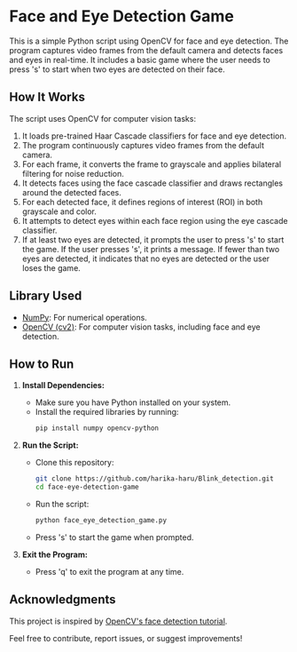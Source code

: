 # Face and Eye Detection Game

This is a simple Python script using OpenCV for face and eye detection. The program captures video frames from the default camera and detects faces and eyes in real-time. It includes a basic game where the user needs to press 's' to start when two eyes are detected on their face.

## How It Works

The script uses OpenCV for computer vision tasks:

1. It loads pre-trained Haar Cascade classifiers for face and eye detection.
2. The program continuously captures video frames from the default camera.
3. For each frame, it converts the frame to grayscale and applies bilateral filtering for noise reduction.
4. It detects faces using the face cascade classifier and draws rectangles around the detected faces.
5. For each detected face, it defines regions of interest (ROI) in both grayscale and color.
6. It attempts to detect eyes within each face region using the eye cascade classifier.
7. If at least two eyes are detected, it prompts the user to press 's' to start the game. If the user presses 's', it prints a message. If fewer than two eyes are detected, it indicates that no eyes are detected or the user loses the game.

## Library Used

- [NumPy](https://numpy.org/): For numerical operations.
- [OpenCV (cv2)](https://opencv.org/): For computer vision tasks, including face and eye detection.

## How to Run

1. **Install Dependencies:**
   - Make sure you have Python installed on your system.
   - Install the required libraries by running:
     ```bash
     pip install numpy opencv-python
     ```

2. **Run the Script:**
   - Clone this repository:
     ```bash
     git clone https://github.com/harika-haru/Blink_detection.git
     cd face-eye-detection-game
     ```
   - Run the script:
     ```bash
     python face_eye_detection_game.py
     ```
   - Press 's' to start the game when prompted.

3. **Exit the Program:**
   - Press 'q' to exit the program at any time.

## Acknowledgments

This project is inspired by [OpenCV's face detection tutorial](https://docs.opencv.org/master/db/d28/tutorial_cascade_classifier.html).

Feel free to contribute, report issues, or suggest improvements!
